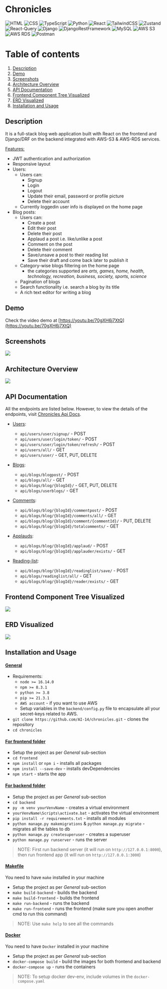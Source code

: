 # Chronicles

![HTML](https://img.shields.io/badge/-HTML-gray?style=flat&logo=html5)
![CSS](https://img.shields.io/badge/-CSS-1fb30e?style=flat&logo=css3)
![TypeScript](https://img.shields.io/badge/-TypeScript-black?style=flat&logo=typescript)
![Python](https://img.shields.io/badge/-Python-black?style=flat&logo=python)
![React](https://img.shields.io/badge/-React-black?style=flat&logo=react)
![TailwindCSS](https://img.shields.io/badge/-TailwindCSS-566be8?style=flat&logo=tailwindcss)
![Zustand](https://img.shields.io/badge/-Zustand-566be8?style=flat&logo=zustand)
![React-Query](https://img.shields.io/badge/-React%20Query-f2cbde?style=flat&logo=reactquery)
![Django](https://img.shields.io/badge/-Django-9ef0b4?style=flat&logo=django&logoColor=darkgreen)
![DjangoRestFramework](https://img.shields.io/badge/-Django%20Rest%20Framework-9ef0b4?style=flat)
![MySQL](https://img.shields.io/badge/-MySQL-white?style=flat&logo=sqlite&logoColor=blue)
![AWS S3](https://img.shields.io/badge/-AWS%20S3-orange?style=flat)
![AWS RDS](https://img.shields.io/badge/-AWS%20RDS-orange?style=flat)
![Postman](https://img.shields.io/badge/-Postman-black?style=flat&logo=postman&logoColor=orange)

# Table of contents

1. [Description](#description)
2. [Demo](#demo)
3. [Screenshots](#screenshots)
4. [Architecture Overview](#architecture-overview)
5. [API Documentation](#api-documentation)
6. [Frontend Component Tree Visualized](#component-tree)
7. [ERD Visualized](#erd-vis)
8. [Installation and Usage](#installation-usage)

## Description <a name="description"></a>

It is a full-stack blog web application built with React on the frontend and Django/DRF on the backend integrated with AWS-S3 & AWS-RDS services.

<ins>Features:</ins>

- JWT authentication and authorization
- Responsive layout
- Users:
  - Users can:
    - Signup
    - Login
    - Logout
    - Update their email, password or profile picture
    - Delete their account
  - Currently loggedin user info is displayed on the home page
- Blog posts:
  - Users can:
    - Create a post
    - Edit their post
    - Delete their post
    - Applaud a post i.e. like/unlike a post
    - Comment on the post
    - Delete their comment
    - Save/unsave a post to their reading list
    - Save their draft and come back later to publish it
  - Category-wise blogs filtering on the home page
    - the categories supported are _arts, games, home, health, technology, recreation, business, society, sports, science_
  - Pagination of blogs
  - Search functionality i.e. search a blog by its title
  - A rich text editor for writing a blog

## Demo <a name="demo"></a>

Check the video demo at [https://youtu.be/70gXH6j7XtQ](https://youtu.be/70gXH6j7XtQ)

## Screenshots <a name="screenshots"></a>

![](readme-res//screenshots.png)

## Architecture Overview <a name="architecture-overview"></a>

![](readme-res//architecture.png)

## API Documentation <a name="api-documentation"></a>

All the endpoints are listed below. However, to view the details of the endpoints, visit [Chronicles Api Docs](https://documenter.getpostman.com/view/25138891/2s935oL3mZ).

- <ins>Users</ins>:

  - `api/users/user/signup/` - POST
  - `api/users/user/login/token/` - POST
  - `api/users/user/login/token/refresh/` - POST
  - `api/users/all/` - GET
  - `api/users/user/` - GET, PUT, DELETE

- <ins>Blogs</ins>:

  - `api/blogs/blogpost/` - POST
  - `api/blogs/all/` - GET
  - `api/blogs/blog/{blogId}/` - GET, PUT, DELETE
  - `api/blogs/userblogs/` - GET

- <ins>Comments</ins>:

  - `api/blogs/blog/{blogId}/commentpost/` - POST
  - `api/blogs/blog/{blogId}/comments/all/` - GET
  - `api/blogs/blog/{blogId}/comment/{commentId}/` - PUT, DELETE
  - `api/blogs/blog/{blogId}/totalcomments/` - GET

- <ins>Applauds</ins>:

  - `api/blogs/blog/{blogId}/applaud/` - POST
  - `api/blogs/blog/{blogId}/applauder/exists/` - GET

- <ins>Reading-list</ins>:
  - `api/blogs/blog/{blogId}/readinglist/save/` - POST
  - `api/blogs/readinglist/all/` - GET
  - `api/blogs/blog/{blogId}/reader/exists/` - GET

## Frontend Component Tree Visualized <a name="component-tree"></a>

![](readme-res//component-tree-vis.png)

## ERD Visualized <a name="erd-vis"></a>

![](readme-res//erd-vis.png)

## Installation and Usage <a name="installation-usage"></a>

#### <ins>**General**</ins>

- Requirements:
  - `node >= 16.14.0`
  - `npm >= 8.3.1`
  - `python >= 3.8`
  - `pip >= 21.3.1`
  - `AWS account` - if you want to use AWS
  - Setup variables in the `backend/config.py` file to encapsulate all your secret-keys related to AWS.
- `git clone https://github.com/AI-14/chronicles.git` - clones the repository
- `cd chronicles`

#### <ins>**For frontend folder**</ins>

- Setup the project as per _General_ sub-section
- `cd frontend`
- `npm install` or `npm i` - installs all packages
- `npm install --save-dev` - installs devDependencies
- `npm start` - starts the app

#### <ins>**For backend folder**</ins>

- Setup the project as per _General_ sub-section
- `cd backend`
- `py -m venv yourVenvName` - creates a virtual environment
- `yourVenvName\Scripts\activate.bat` - activates the virtual environment
- `pip install -r requirements.txt` - installs all modules
- `python manage.py makemigrations` & `python manage.py migrate` - migrates all the tables to db
- `python manage.py createsuperuser` - creates a superuser
- `python manage.py runserver` - runs the server

> NOTE: First run backend server (it will run on `http://127.0.0.1:8000`), then run frontend app (it will run on `http://127.0.0.1:3000`)

#### <ins>**Makefile**</ins>

You need to have `make` installed in your machine

- Setup the project as per _General_ sub-section
- `make build-backend` - builds the backend
- `make build-frontend` - builds the frontend
- `make run-backend` - runs the backend
- `make run-frontend` - runs the frontend (make sure you open another cmd to run this command)

> NOTE: Use `make help` to see all the commands

#### <ins>**Docker**<ins/>

You need to have `Docker` installed in your machine

- Setup the project as per _General_ sub-section
- `docker-compose build` - build the images for both frontend and backend
- `docker-compose up` - runs the containers

> NOTE: To setup docker dev-env, include volumes in the `docker-compose.yaml`
